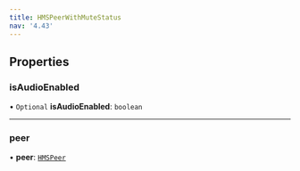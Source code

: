 ```yaml
---
title: HMSPeerWithMuteStatus
nav: '4.43'
---
```


## Properties

### isAudioEnabled

• `Optional` **isAudioEnabled**: `boolean`

---

### peer

• **peer**: [`HMSPeer`](/api-reference/javascript/v2/interfaces/HMSPeer)
